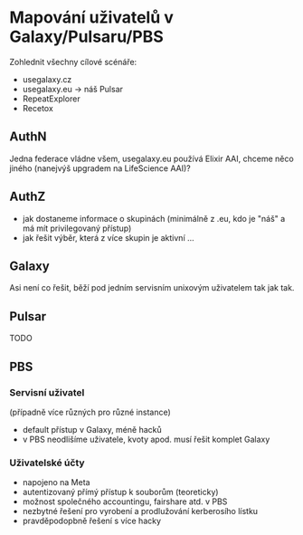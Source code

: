 
# Mapování uživatelů v Galaxy/Pulsaru/PBS

Zohlednit všechny cílové scénáře:
- usegalaxy.cz
- usegalaxy.eu -> náš Pulsar
- RepeatExplorer
- Recetox

## AuthN

Jedna federace vládne všem, usegalaxy.eu používá Elixir AAI, chceme něco jiného (nanejvýš upgradem na LifeScience AAI)?

## AuthZ

- jak dostaneme informace o skupinách (minimálně z .eu, kdo je "náš" a má mít privilegovaný přístup)
- jak řešit výběr, která z více skupin je aktivní
...

## Galaxy

Asi není co řešit, běží pod jedním servisním unixovým uživatelem tak jak tak.

## Pulsar

TODO

## PBS

### Servisní uživatel

(případně více různých pro různé instance)

- default přístup v Galaxy, méně hacků
- v PBS neodlišíme uživatele, kvoty apod. musí řešit komplet Galaxy

### Uživatelské účty
- napojeno na Meta
- autentizovaný přímý přístup k souborům (teoreticky)
- možnost společného accountingu, fairshare atd. v PBS
- nezbytné řešení pro vyrobení a prodlužování kerberosího lístku
- pravděpodopbně řešení s více hacky
